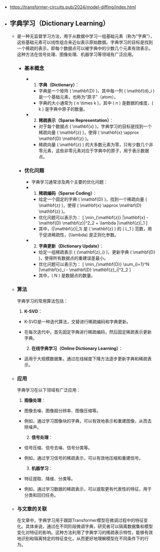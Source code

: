 - https://transformer-circuits.pub/2024/model-diffing/index.html
- ## 字典学习（Dictionary Learning）
	- 是一种无监督学习方法，用于从数据中学习一组基础元素（称为“字典”），这些基础元素可以线性组合来近似表示原始数据。字典学习的目标是找到一个稀疏的表示，即每个数据点可以被字典中的少数几个元素有效表示。这种方法在信号处理、图像处理、机器学习等领域有广泛应用。
		- ### 基本概念
			- 1. **字典（Dictionary）**：
				- 字典是一个矩阵 \( \mathbf{D} \)，其中每一列 \( \mathbf{d}_i \) 是一个基础元素，也称为“原子”（atom）。
				- 字典的大小通常为 \( n \times k \)，其中 \( n \) 是数据的维度，\( k \) 是字典中原子的数量。
			- 2. **稀疏表示（Sparse Representation）**：
				- 对于每个数据点 \( \mathbf{x} \)，字典学习的目标是找到一个稀疏向量 \( \mathbf{z} \)，使得 \( \mathbf{x} \approx \mathbf{D} \mathbf{z} \)。
				- 稀疏向量 \( \mathbf{z} \) 的大多数元素为零，只有少数几个非零元素，这些非零元素对应于字典中的原子，用于表示数据点。
		- ### 优化问题
			- 字典学习通常涉及两个主要的优化问题：
			- 1. **稀疏编码（Sparse Coding）**：
				- 给定一个固定的字典 \( \mathbf{D} \)，找到一个稀疏向量 \( \mathbf{z} \)，使得 \( \mathbf{x} \approx \mathbf{D} \mathbf{z} \)。
				- 优化问题可以表示为：
				  \[
				  \min_{\mathbf{z}} \|\mathbf{x} - \mathbf{D} \mathbf{z}\|^2_2 + \lambda \|\mathbf{z}\|_1
				  \]
				- 其中，\(\|\mathbf{z}\|_1\) 是 \( \mathbf{z} \) 的 \( L_1 \) 范数，用于促进稀疏性，\(\lambda\) 是正则化参数。
			- 2. **字典更新（Dictionary Update）**：
				- 给定一组稀疏表示 \( \{\mathbf{z}_i\} \)，更新字典 \( \mathbf{D} \)，使得所有数据点的重建误差最小。
				- 优化问题可以表示为：
				  \[
				  \min_{\mathbf{D}} \sum_{i=1}^N \|\mathbf{x}_i - \mathbf{D} \mathbf{z}_i\|^2_2
				  \]
				- 其中，\( N \) 是数据点的数量。
	- ### 算法
	  
	  字典学习的常用算法包括：
	  
	  1. **K-SVD**：
		- K-SVD是一种迭代算法，交替进行稀疏编码和字典更新。
		- 在每次迭代中，首先固定字典进行稀疏编码，然后固定稀疏表示更新字典。
		  
		  2. **在线字典学习（Online Dictionary Learning）**：
		- 适用于大规模数据集，通过在线梯度下降方法逐步更新字典和稀疏表示。
	- ### 应用
	  
	  字典学习在以下领域有广泛应用：
	  
	  1. **图像处理**：
		- 图像去噪、图像超分辨率、图像压缩等。
		- 例如，通过学习图像块的字典，可以有效地表示和重建图像，从而去除噪声。
		  
		  2. **信号处理**：
		- 信号压缩、信号去噪、信号分类等。
		- 例如，通过学习信号的稀疏表示，可以有效地压缩和重建信号。
		  
		  3. **机器学习**：
		- 特征提取、降维、分类等。
		- 例如，通过学习数据的稀疏表示，可以提取更有代表性的特征，用于分类和回归任务。
	- ### 与文章的关联
	  
	  在文章中，字典学习用于跟踪Transformer模型在微调过程中的特征变化。具体来说，通过在不同阶段微调字典，研究者可以隔离数据集和模型变化对特征的影响。这种方法利用了字典学习的稀疏表示特性，能够有效地识别和隔离特定的特征变化，从而更好地理解模型在不同条件下的行为。